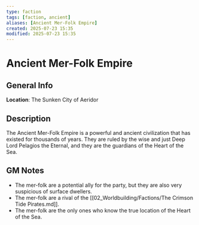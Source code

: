 ```yaml
---
type: faction
tags: [faction, ancient]
aliases: [Ancient Mer-Folk Empire]
created: 2025-07-23 15:35
modified: 2025-07-23 15:35
---
```

# Ancient Mer-Folk Empire

## General Info
**Location**: The Sunken City of Aeridor

## Description
The Ancient Mer-Folk Empire is a powerful and ancient civilization that has existed for thousands of years. They are ruled by the wise and just Deep Lord Pelagios the Eternal, and they are the guardians of the Heart of the Sea.

## GM Notes
- The mer-folk are a potential ally for the party, but they are also very suspicious of surface dwellers.
- The mer-folk are a rival of the [[02_Worldbuilding/Factions/The Crimson Tide Pirates.md]].
- The mer-folk are the only ones who know the true location of the Heart of the Sea.